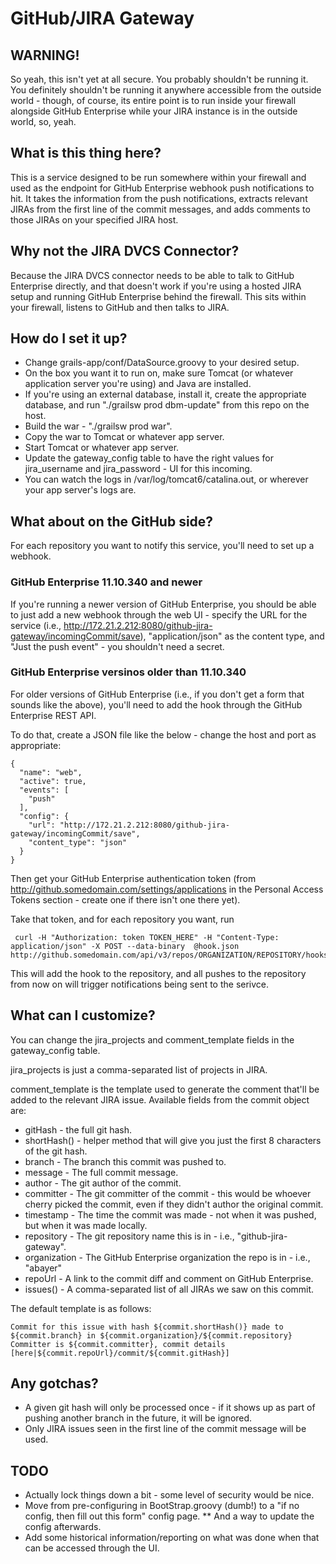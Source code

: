 # GitHub/JIRA Gateway

## WARNING!

So yeah, this isn't yet at all secure. You probably shouldn't be
running it. You definitely shouldn't be running it anywhere accessible
from the outside world - though, of course, its entire point is to run
inside your firewall alongside GitHub Enterprise while your JIRA
instance is in the outside world, so, yeah. 

## What is this thing here?

This is a service designed to be run somewhere within your firewall
and used as the endpoint for GitHub Enterprise webhook push notifications to hit. It
takes the information from the push notifications, extracts relevant
JIRAs from the first line of the commit messages, and adds comments to
those JIRAs on your specified JIRA host.

## Why not the JIRA DVCS Connector?

Because the JIRA DVCS connector needs to be able to talk to GitHub
Enterprise directly, and that doesn't work if you're using a hosted
JIRA setup and running GitHub Enterprise behind the firewall. This
sits within your firewall, listens to GitHub and then talks to JIRA. 

## How do I set it up?

* Change grails-app/conf/DataSource.groovy to your desired setup.
* On the box you want it to run on, make sure Tomcat (or whatever
application server you're using) and Java are installed.
* If you're using an external database, install it, create the
appropriate database, and run "./grailsw prod dbm-update" from this repo
on the host.
* Build the war - "./grailsw prod war".
* Copy the war to Tomcat or whatever app server.
* Start Tomcat or whatever app server.
* Update the gateway_config table to have the right values for
jira_username and jira_password - UI for this incoming.
* You can watch the logs in /var/log/tomcat6/catalina.out, or wherever
your app server's logs are.

## What about on the GitHub side?

For each repository you want to notify this service, you'll need to
set up a webhook.

### GitHub Enterprise 11.10.340 and newer

If you're running a newer version of GitHub Enterprise, you should be
able to just add a new webhook through the web UI - specify the URL
for the service (i.e.,
http://172.21.2.212:8080/github-jira-gateway/incomingCommit/save),
"application/json" as the content type, and "Just the push event" -
you shouldn't need a secret.

### GitHub Enterprise versinos older than 11.10.340

For older versions of GitHub Enterprise (i.e., if you don't get a form
that sounds like the above), you'll need to add the hook through the
GitHub Enterprise REST API.

To do that, create a JSON file like the below - change the host and
port as appropriate:

    {
      "name": "web",
      "active": true,
      "events": [
        "push"
      ],
      "config": {
        "url": "http://172.21.2.212:8080/github-jira-gateway/incomingCommit/save",
        "content_type": "json"
      }
    }

Then get your GitHub Enterprise authentication token (from
http://github.somedomain.com/settings/applications in the Personal
Access Tokens section - create one if there isn't one there yet).

Take that token, and for each repository you want, run

     curl -H "Authorization: token TOKEN_HERE" -H "Content-Type: application/json" -X POST --data-binary  @hook.json http://github.somedomain.com/api/v3/repos/ORGANIZATION/REPOSITORY/hooks

This will add the hook to the repository, and all pushes to the
repository from now on will trigger notifications being sent to the
serivce.

## What can I customize?

You can change the jira_projects and comment_template fields in the
gateway_config table.

jira_projects is just a comma-separated list of projects in JIRA.

comment_template is the template used to generate the comment that'll
be added to the relevant JIRA issue. Available fields from the commit
object are:

* gitHash - the full git hash.
* shortHash() - helper method that will give you just the first 8
characters of the git hash.
* branch - The branch this commit was pushed to.
* message - The full commit message.
* author - The git author of the commit.
* committer - The git committer of the commit - this would be whoever
cherry picked the commit, even if they didn't author the original commit.
* timestamp - The time the commit was made - not when it was pushed,
but when it was made locally.
* repository - The git repository name this is in - i.e., "github-jira-gateway".
* organization - The GitHub Enterprise organization the repo is in -
i.e., "abayer"
* repoUrl - A link to the commit diff and comment on GitHub Enterprise.
* issues() - A comma-separated list of all JIRAs we saw on this commit.


The default template is as follows:

    Commit for this issue with hash ${commit.shortHash()} made to ${commit.branch} in ${commit.organization}/${commit.repository}
    Committer is ${commit.committer}, commit details [here|${commit.repoUrl}/commit/${commit.gitHash}]

## Any gotchas?

* A given git hash will only be processed once - if it shows up as part
of pushing another branch in the future, it will be ignored.
* Only JIRA issues seen in the first line of the commit message will
be used.

## TODO

* Actually lock things down a bit - some level of security would be nice.
* Move from pre-configuring in BootStrap.groovy (dumb!) to a "if no
config, then fill out this form" config page.
** And a way to update the config afterwards.
* Add some historical information/reporting on what was done when that
can be accessed through the UI.
